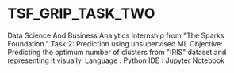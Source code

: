 # TSF_GRIP_TASK_TWO
Data Science And Business Analytics Internship from "The Sparks Foundation." Task 2: Prediction using unsupervised ML Objective: Predicting the optimum number of clusters from "IRIS" dataset and representing it visually.  Language : Python IDE : Jupyter Notebook
